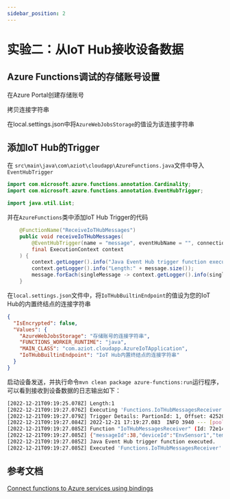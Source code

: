 ```yaml
---
sidebar_position: 2
---
```

# 实验二：从IoT Hub接收设备数据

## Azure Functions调试的存储账号设置

在Azure Portal创建存储账号

拷贝连接字符串

在local.settings.json中将`AzureWebJobsStorage`的值设为该连接字符串

## 添加IoT Hub的Trigger


在 `src\main\java\com\aziot\cloudapp\AzureFunctions.java`文件中导入`EventHubTrigger`

```java title=src\main\java\com\aziot\cloudapp\AzureFunctions.java
import com.microsoft.azure.functions.annotation.Cardinality;
import com.microsoft.azure.functions.annotation.EventHubTrigger;

import java.util.List;

```

并在`AzureFunctions`类中添加IoT Hub Trigger的代码

```java title=src\main\java\com\aziot\cloudapp\AzureFunctions.java
    @FunctionName("ReceiveIoTHubMessages")
    public void receiveIoTHubMessages(
        @EventHubTrigger(name = "message", eventHubName = "", connection = "IoTHubBuiltinEndpoint", consumerGroup = "$Default", cardinality = Cardinality.MANY) List<String> message,
        final ExecutionContext context
    ) {
        context.getLogger().info("Java Event Hub trigger function executed.");
        context.getLogger().info("Length:" + message.size());
        message.forEach(singleMessage -> context.getLogger().info(singleMessage));
    }
```

在`local.settings.json`文件中，将`IoTHubBuiltinEndpoint`的值设为您的IoT Hub的内置终结点的连接字符串

```json title=local.settings.json
{
  "IsEncrypted": false,
  "Values": {
    "AzureWebJobsStorage": "存储账号的连接字符串",
    "FUNCTIONS_WORKER_RUNTIME": "java",
    "MAIN_CLASS": "com.aziot.cloudapp.AzureIoTApplication",
    "IoTHubBuiltinEndpoint": "IoT Hub内置终结点的连接字符串"
  }
}
```

启动设备发送，并执行命令`mvn clean package azure-functions:run`运行程序，可以看到接收到设备数据的日志输出如下：
```bash
[2022-12-21T09:19:25.078Z] Length:1
[2022-12-21T09:19:27.076Z] Executing 'Functions.IoTHubMessagesReceiver' (Reason='(null)', Id=72e144b6-c4e2-46a1-92d5-6ac3881b0453)
[2022-12-21T09:19:27.079Z] Trigger Details: PartionId: 1, Offset: 425201780360-425201780360, EnqueueTimeUtc: 2022-12-21T09:19:27.4440000+00:00-2022-12-21T09:19:27.4440000+00:00, SequenceNumber: 50811-50811, Count: 1
[2022-12-21T09:19:27.084Z] 2022-12-21 17:19:27.083  INFO 3940 --- [pool-2-thread-4] o.s.c.function.utils.FunctionClassUtils  : Main class: class com.aziot.cloudapp.AzureIoTApplication
[2022-12-21T09:19:27.085Z] Function "IoTHubMessagesReceiver" (Id: 72e144b6-c4e2-46a1-92d5-6ac3881b0453) invoked by Java Worker
[2022-12-21T09:19:27.085Z] {"messageId":38,"deviceId":"EnvSensor1","temperature":29.696880787026252,"humidity":79.76763248474552}
[2022-12-21T09:19:27.085Z] Java Event Hub trigger function executed.
[2022-12-21T09:19:27.085Z] Executed 'Functions.IoTHubMessagesReceiver' (Succeeded, Id=72e144b6-c4e2-46a1-92d5-6ac3881b0453, Duration=9ms)
```
## 参考文档

[Connect functions to Azure services using bindings](https://learn.microsoft.com/en-us/azure/azure-functions/functions-bindings-event-iot-trigger?tabs=in-process%2Cfunctionsv2%2Cextensionv5&pivots=programming-language-java)
